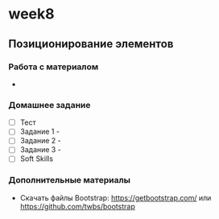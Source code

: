 # week8
## Позиционирование элементов

### Работа с материалом  
- 

### Домашнее задание  
- [ ] Тест
- [ ] Задание 1 - 
- [ ] Задание 2 - 
- [ ] Задание 3 - 
- [ ] Soft Skills

### Дополнительные материалы
- Скачать файлы Bootstrap: https://getbootstrap.com/ или https://github.com/twbs/bootstrap
